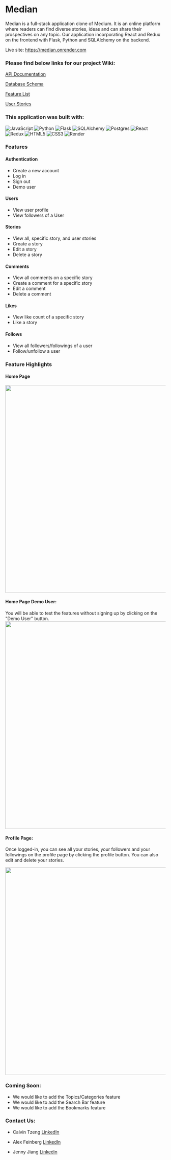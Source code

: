# **Median**

Median is a full-stack application clone of Medium. It is an online platform where readers can find diverse stories, ideas and can share their prospectives on any topic. Our application incorporating React and Redux on the frontend with Flask, Python and SQLAlchemy on the backend.

Live site: https://median.onrender.com


### Please find below links for our project Wiki:

[API Documentation](https://github.com/calvintzeng96/Median/wiki/API-Routes)

[Database Schema](https://github.com/calvintzeng96/Median/wiki/Database-Schema)

[Feature List](https://github.com/calvintzeng96/Median/wiki/Feature-List)

[User Stories](https://github.com/calvintzeng96/Median/wiki/User-Stories)



### **This application was built with:**

![JavaScript](https://img.shields.io/badge/javascript-%23323330.svg?style=for-the-badge&logo=javascript&logoColor=%23F7DF1E)
![Python](https://img.shields.io/badge/python-3670A0?style=for-the-badge&logo=python&logoColor=ffdd54)
![Flask](https://img.shields.io/badge/flask-%23000.svg?style=for-the-badge&logo=flask&logoColor=white)
![SQLAlchemy](https://img.shields.io/badge/-SQLAlchemy-orange?style=for-the-badge)
![Postgres](https://img.shields.io/badge/postgres-%23316192.svg?style=for-the-badge&logo=postgresql&logoColor=white)
![React](https://img.shields.io/badge/react-%2320232a.svg?style=for-the-badge&logo=react&logoColor=%2361DAFB)
![Redux](https://img.shields.io/badge/redux-%23593d88.svg?style=for-the-badge&logo=redux&logoColor=white)
![HTML5](https://img.shields.io/badge/html5-%23E34F26.svg?style=for-the-badge&logo=html5&logoColor=white)
![CSS3](https://img.shields.io/badge/css3-%231572B6.svg?style=for-the-badge&logo=css3&logoColor=white)
![Render](https://img.shields.io/badge/render-%23430098.svg?style=for-the-badge&logo=render&logoColor=white)



### **Features**

#### Authentication
* Create a new account 
* Log in
* Sign out
* Demo user

#### Users
* View user profile
* View followers of a User

#### Stories
* View all, specific story, and user stories 
* Create a story
* Edit a story
* Delete a story

#### Comments
* View all comments on a specific story
* Create a comment for a specific story
* Edit a comment
* Delete a comment

#### Likes
* View like count of a specific story
* Like a story

#### Follows
* View all followers/followings of a user
* Follow/unfollow a user
 

### **Feature Highlights**

#### Home Page
<img width="650" alt="" src="https://user-images.githubusercontent.com/92122927/202573752-d407d9b0-5473-43e5-b190-c238bf09a6b2.png">

#### Home Page Demo User:
You will be able to test the features without signing up by clicking on the "Demo User" button.
<img width="650" alt="" src="https://user-images.githubusercontent.com/92122927/202577152-523e397d-9516-4807-a431-7fe76f6f0f40.png">

#### Profile Page:
Once logged-in, you can see all your stories, your followers and your followings on the profile page by clicking the profile button. You can also edit and delete your stories.

<img width="650" alt="" src="https://user-images.githubusercontent.com/92122927/202583167-484437eb-f897-4264-a74f-54f3545e5f99.png">


### **Coming Soon**:
* We would like to add the Topics/Categories feature
* We would like to add the Search Bar feature
* We would like to add the Bookmarks feature


### **Contact Us**: 

* Calvin Tzeng
[LinkedIn](https://www.linkedin.com/in/calvintzengviolins)

* Alex Feinberg
[LinkedIn](https://www.linkedin.com/in/alex-feinberg)

* Jenny Jiang
[Linkedin](https://www.linkedin.com/in/jenny-jiang-81033b48)
